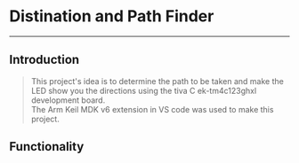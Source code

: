 # Distination and Path Finder

---

## Introduction

 > This project's idea is to determine the path to be taken and make the LED show you the directions using the tiva C ek-tm4c123ghxl development board.  
 > The Arm Keil MDK v6 extension in VS code was used to make this project.


## Functionality

